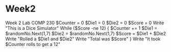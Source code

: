 # Week2
Week 2 Lab COMP 230
$Counter = 0
$Die1 = 0
$Die2 = 0
$Score = 0
Write "This is a Dice Simulator"
While ($Score -ne 12)
{
$Counter += 1
$Die1 = $randomNo.Next(1,7)
$Die2 = $randomNo.Next(1,7)
$Score = $Die1 + $Die2
Write "Rolled a $Die1 and $Die2"
Write "Total was $Score"
}
Write "It took $Counter rolls to get a 12"
